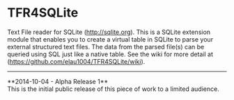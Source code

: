 TFR4SQLite
==========

Text File reader for SQLite (http://sqlite.org).  This is a SQLite extension module that enables you to create a virtual table in SQLite to parse your external structured text files.  The data from the parsed file(s) can be queried using SQL just like a native table.  See the wiki for more detail at (https://github.com/elau1004/TFR4SQLite/wiki).
<hr>
**2014-10-04 - Alpha Release 1**<br>
This is the initial public release of this piece of work to a limited audience.

